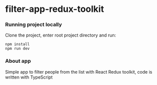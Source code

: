 # filter-app-redux-toolkit

### Running project locally

Clone the project, enter root project directory and run:
```
npm install
npm run dev
```

### About app

Simple app to filter people from the list with React Redux toolkit, code is written with TypeScript
